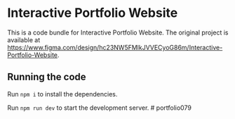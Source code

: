
  # Interactive Portfolio Website

  This is a code bundle for Interactive Portfolio Website. The original project is available at https://www.figma.com/design/hc23NW5FMlkJVVECyoG86m/Interactive-Portfolio-Website.

  ## Running the code

  Run `npm i` to install the dependencies.

  Run `npm run dev` to start the development server.
  #   p o r t f o l i o 0 7 9  
 